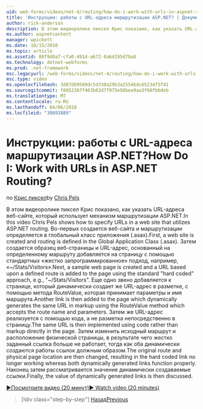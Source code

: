 ```yaml
---
uid: web-forms/videos/net-4/routing/how-do-i-work-with-urls-in-aspnet-routing
title: 'Инструкции: работы с URL-адреса маршрутизации ASP.NET? | Документы Майкрософт'
author: rick-anderson
description: В этом видеоролике пиксел Крис показано, как указать URL-адреса веб-сайте, который использует механизм маршрутизации ASP.NET. Во-первых создается веб-узел и маршрутизации определяется в ГК...
ms.author: aspnetcontent
manager: wpickett
ms.date: 10/15/2010
ms.topic: article
ms.assetid: 08f9d0a7-cfa0-4914-a672-8a64295d7ba8
ms.technology: dotnet-webforms
ms.prod: .net-framework
msc.legacyurl: /web-forms/videos/net-4/routing/how-do-i-work-with-urls-in-aspnet-routing
msc.type: video
ms.openlocfilehash: 3d87db9589dc5d330a29b3a25546dc65234f5f41
ms.sourcegitcommit: f8852267f463b62d7f975e56bea9aa3f68fbbdeb
ms.translationtype: MT
ms.contentlocale: ru-RU
ms.lasthandoff: 04/06/2018
ms.locfileid: "30893889"
---
```

<a name="how-do-i-work-with-urls-in-aspnet-routing"></a><span data-ttu-id="d62f8-105">Инструкции: работы с URL-адреса маршрутизации ASP.NET?</span><span class="sxs-lookup"><span data-stu-id="d62f8-105">How Do I: Work with URLs in ASP.NET Routing?</span></span>
====================
<span data-ttu-id="d62f8-106">по [Крис пиксел](https://twitter.com/chrispels)</span><span class="sxs-lookup"><span data-stu-id="d62f8-106">by [Chris Pels](https://twitter.com/chrispels)</span></span>

<span data-ttu-id="d62f8-107">В этом видеоролике пиксел Крис показано, как указать URL-адреса веб-сайте, который использует механизм маршрутизации ASP.NET.</span><span class="sxs-lookup"><span data-stu-id="d62f8-107">In this video Chris Pels shows how to specify URLs in a web site that utilizes ASP.NET routing.</span></span> <span data-ttu-id="d62f8-108">Во-первых создается веб-сайта и маршрутизации определяется в глобальный класс приложения (.asax).</span><span class="sxs-lookup"><span data-stu-id="d62f8-108">First, a web site is created and routing is defined in the Global Application Class (.asax).</span></span> <span data-ttu-id="d62f8-109">Затем создается образец веб-страницы и URL-адрес, основанный на определенному маршруту добавляется на страницу с помощью стандартных «жестко запрограммированное» подход, например, «~/Stats/Visitors».</span><span class="sxs-lookup"><span data-stu-id="d62f8-109">Next, a sample web page is created and a URL based upon a defined route is added to the page using the standard "hard coded" approach, e.g., "~/Stats/Visitors".</span></span> <span data-ttu-id="d62f8-110">Еще одно звено добавляется к странице, который динамически создает же URL-адрес в разметке, с помощью метода RouteValue, которая принимает параметры и имя маршрута.</span><span class="sxs-lookup"><span data-stu-id="d62f8-110">Another link is then added to the page which dynamically generates the same URL in markup using the RouteValue method which accepts the route name and parameters.</span></span> <span data-ttu-id="d62f8-111">Затем же URL-адрес реализуется с помощью кода, а не разметка непосредственно в страницу.</span><span class="sxs-lookup"><span data-stu-id="d62f8-111">The same URL is then implemented using code rather than markup directly in the page.</span></span> <span data-ttu-id="d62f8-112">Затем изменить исходный маршрут и расположение физической страницы, в результате чего жестко заданный ссылка больше не работает, тогда как оба динамически создаются работы ссылок должным образом.</span><span class="sxs-lookup"><span data-stu-id="d62f8-112">The original route and physical page location are then changed, resulting in the hard coded link no longer working whereas both dynamically generated links function properly.</span></span> <span data-ttu-id="d62f8-113">Наконец затем рассматривается значение динамически создаваемые ссылки.</span><span class="sxs-lookup"><span data-stu-id="d62f8-113">Finally, the value of dynamically generated links is then discussed.</span></span>

[<span data-ttu-id="d62f8-114">&#9654;Посмотрите видео (20 минут)</span><span class="sxs-lookup"><span data-stu-id="d62f8-114">&#9654; Watch video (20 minutes)</span></span>](https://channel9.msdn.com/Blogs/ASP-NET-Site-Videos/how-do-i-work-with-urls-in-aspnet-routing)

> [!div class="step-by-step"]
> [<span data-ttu-id="d62f8-115">Назад</span><span class="sxs-lookup"><span data-stu-id="d62f8-115">Previous</span></span>](how-do-i-use-routing-with-aspnet-web-forms.md)
